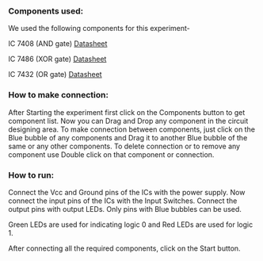 ### Components used:
We used the following components for this experiment-

  IC 7408 (AND gate) [Datasheet](https://www.iitg.ac.in/cseweb/vlab/Digital-System-Lab/pdfs/ic7408.pdf)
  
  IC 7486 (XOR gate) [Datasheet](https://www.iitg.ac.in/cseweb/vlab/Digital-System-Lab/pdfs/ic7486.pdf)
  
  IC 7432 (OR gate) [Datasheet](https://www.iitg.ac.in/cseweb/vlab/Digital-System-Lab/pdfs/ic7432.pdf)
  

### How to make connection:

After Starting the experiment first click on the Components button to get component list. Now you can Drag and Drop any component in the circuit designing area. To make connection between components, just click on the Blue bubble of any components and Drag it to another Blue bubble of the same or any other components. To delete connection or to remove any component use Double click on that component or connection.

### How to run:

Connect the Vcc and Ground pins of the ICs with the power supply. Now connect the input pins of the ICs with the Input Switches. Connect the output pins with output LEDs. Only pins with Blue bubbles can be used.

Green LEDs are used for indicating logic 0 and Red LEDs are used for logic 1.

After connecting all the required components, click on the Start button.


